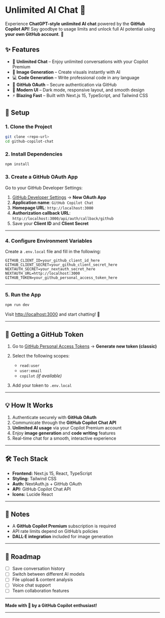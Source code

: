 # Unlimited AI Chat 🚀

Experience **ChatGPT-style unlimited AI chat** powered by the **GitHub Copilot API**!
Say goodbye to usage limits and unlock full AI potential using **your own GitHub account**. 💪

## ✨ Features

* 🤖 **Unlimited Chat** – Enjoy unlimited conversations with your Copilot Premium
* 🎨 **Image Generation** – Create visuals instantly with AI
* 💻 **Code Generation** – Write professional code in any language
* 🔐 **GitHub OAuth** – Secure authentication via GitHub
* 🌙 **Modern UI** – Dark mode, responsive layout, and smooth design
* ⚡ **Blazing Fast** – Built with Next.js 15, TypeScript, and Tailwind CSS

## 🚀 Setup

### 1. Clone the Project

```bash
git clone <repo-url>
cd github-copilot-chat
```

### 2. Install Dependencies

```bash
npm install
```

### 3. Create a GitHub OAuth App

Go to your GitHub Developer Settings:

1. [GitHub Developer Settings](https://github.com/settings/developers) → **New OAuth App**
2. **Application name**: `GitHub Copilot Chat`
3. **Homepage URL**: `http://localhost:3000`
4. **Authorization callback URL**: `http://localhost:3000/api/auth/callback/github`
5. Save your **Client ID** and **Client Secret**

---

### 4. Configure Environment Variables

Create a `.env.local` file and fill in the following:

```env
GITHUB_CLIENT_ID=your_github_client_id_here
GITHUB_CLIENT_SECRET=your_github_client_secret_here
NEXTAUTH_SECRET=your_nextauth_secret_here
NEXTAUTH_URL=http://localhost:3000
GITHUB_TOKEN=your_github_personal_access_token_here
```

---

### 5. Run the App

```bash
npm run dev
```

Visit [http://localhost:3000](http://localhost:3000) and start chatting! 🎉

---

## 🔧 Getting a GitHub Token

1. Go to [GitHub Personal Access Tokens](https://github.com/settings/tokens) → **Generate new token (classic)**
2. Select the following scopes:

   * `read:user`
   * `user:email`
   * `copilot` *(if available)*
3. Add your token to `.env.local`

---

## 💡 How It Works

1. Authenticate securely with **GitHub OAuth**
2. Communicate through the **GitHub Copilot Chat API**
3. **Unlimited AI usage** via your Copilot Premium account
4. Enjoy **image generation** and **code writing** features
5. Real-time chat for a smooth, interactive experience

---

## 🛠 Tech Stack

* **Frontend:** Next.js 15, React, TypeScript
* **Styling:** Tailwind CSS
* **Auth:** NextAuth.js + GitHub OAuth
* **API:** GitHub Copilot Chat API
* **Icons:** Lucide React

---

## 📝 Notes

* A **GitHub Copilot Premium** subscription is required
* API rate limits depend on GitHub’s policies
* **DALL·E integration** included for image generation

---

## 🎯 Roadmap

* [ ] Save conversation history
* [ ] Switch between different AI models
* [ ] File upload & content analysis
* [ ] Voice chat support
* [ ] Team collaboration features

---

**Made with 💚 by a GitHub Copilot enthusiast!**

---
